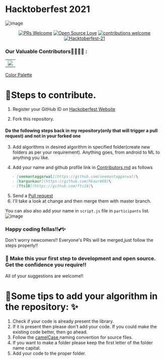 # Hacktoberfest 2021



![image](https://user-images.githubusercontent.com/56452820/135710328-77619907-0fce-41c3-964e-add982dbc17b.png)
<div align="center">

[![PRs Welcome](https://img.shields.io/badge/PRs-welcome-brightgreen.svg?style=flat&logo=github)](https://github.com/hkaur008/Hacktoberfest-21) 
[![Open Source Love](https://img.shields.io/badge/Open%20Source-%F0%9F%A4%8D-Green)](https://github.com/hkaur008/Hacktoberfest-21) 
[![contributions welcome](https://img.shields.io/static/v1.svg?label=Contributions&message=Welcome&color=0059b3)](https://github.com/hkaur008/Hacktoberfest-21)
[![Hacktoberfest-21](https://img.shields.io/static/v1.svg?label=Hacktoberfest-21&message=accepted&color=red)](https://github.com/hkaur008/Hacktoberfest-21)
</div>



### Our Valuable Contributors👩‍💻👨‍💻 :
<table>
  <tr>
    <td>
      <a href="https://github.com/hkaur008/Hacktoberfest-21/graphs/contributors">
        <img src="https://contrib.rocks/image?repo=hkaur008/Hacktoberfest-21" />
      </a>
     </td>
  </tr>
</table>

[Color Palette](https://colorhunt.co/palette/f9f3dfcdf2caffdefaffc898)


 

# 📌Steps to contribute.


1. Register your GitHub ID on [Hackoberfest Website](https://hacktoberfest.digitalocean.com/)

2. Fork this repository.

#### Do the following steps back in my repository(only that will trigger a pull request) and not in your forked one

3. Add algorithms in desired algorithm in specified folder(create new folders as per your requirement). Anything goes, from android to ML to anything you like.

4. Add your name and github profile link in [Contributors.md](https://github.com/hkaur008/Hacktoberfest-21/blob/main/Contributors.md) as follows
```markdown
   - [seemantaggarwal](https://github.com/seemantaggarwal)\
   - [hargunkaur](https://github.com/hkaur008)\
   - [fts18](https://github.com/fts18)\
   ```
   
5. Send a [Pull request](https://github.com/hkaur008/Hacktoberfest-21/pulls)
6. I'll take a look at change and then merge them with master branch.

You can also also add your name in `script.js` file in `participants` list. 
![image](https://user-images.githubusercontent.com/56452820/135738350-544c461c-3296-4a7a-a8aa-6cd6fa229545.png)

### Happy coding fellas!!💕✨
Don't worry newcomers!! Everyone's PRs will be merged,just follow the steps properly!!


### 🙌 Make this your first step to development and open source. Get the confidence you require!!
All of your suggestions are welcome!!


# 📌Some tips to add your algorithm in the repository: ✨
1. Check if your code is already present the library.
2. If it is present then please don't add your code. If you could make the existing code better, then go ahead.
3. Follow the <a href = "https://en.wikipedia.org/wiki/Camel_case">camelCase </a> naming convention for source files.
4. If you want to make a folder please keep the first letter of the folder name capital.
5. Add your code to the proper folder.
